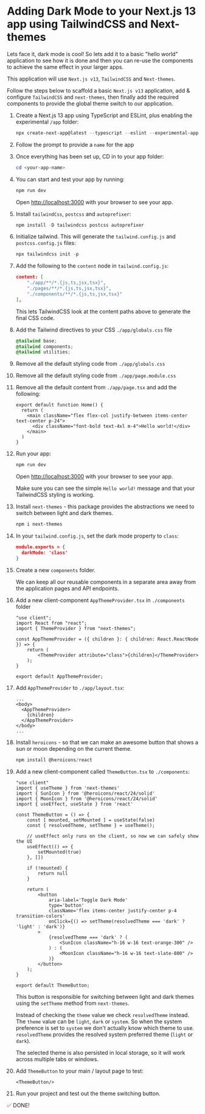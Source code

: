 # Adding Dark Mode to your Next.js 13 app using TailwindCSS and Next-themes

Lets face it, dark mode is cool! So lets add it to a basic "hello world" application to see how it is done and then you can re-use the components to achieve the same effect in your larger apps.

This application will use `Next.js v13`, `TailwindCSS` and `Next-themes`.

Follow the steps below to scaffold a basic `Next.js v13` application, add & configure `TailwindCSS` and `next-themes`, then finally add the required components to provide the global theme switch to our application.

1. Create a Next.js 13 app using TypeScript and ESLint, plus enabling the experimental `/app` folder:

    ```ps1
    npx create-next-app@latest --typescript --eslint --experimental-app --use-npm
    ```

2. Follow the prompt to provide a `name` for the app
3. Once everything has been set up, CD in to your app folder:

    ```ps1
    cd <your-app-name>
    ```

4. You can start and test your app by running:

    ```ps1
    npm run dev
    ```

    Open [http://localhost:3000](http://localhost:3000) with your browser to see your app.

5. Install `tailwindCss`, `postcss` and `autoprefixer`:

    ```ps1
    npm install -D tailwindcss postcss autoprefixer
    ```

6. Initialize tailwind. This will generate the `tailwind.config.js` and `postcss.config.js` files:

    ```ps1
    npx tailwindcss init -p
    ```

7. Add the following to the `content` node in `tailwind.config.js`:

    ```json
    content: [
        "./app/**/*.{js,ts,jsx,tsx}",
        "./pages/**/*.{js,ts,jsx,tsx}",
        "./components/**/*.{js,ts,jsx,tsx}"
    ],
    ```

    This lets TailwindCSS look at the content paths above to generate the final CSS code.

8. Add the Tailwind directives to your CSS `./app/globals.css` file

    ```css
    @tailwind base;
    @tailwind components;
    @tailwind utilities;
    ```

9. Remove all the default styling code from `./app/globals.css`
10. Remove all the default styling code from `./app/page.module.css`
11. Remove all the default content from `./app/page.tsx` and add the following:

    ```tsx
    export default function Home() {
      return (
        <main className="flex flex-col justify-between items-center text-center p-24">
          <div className="font-bold text-4xl m-4">Hello world!</div>
        </main>
      )
    }
    ```

12. Run your app:

    ```ps1
    npm run dev
    ```

    Open [http://localhost:3000](http://localhost:3000) with your browser to see your app.

    Make sure you can see the simple `Hello world!` message and that your TailwindCSS styling is working.

13. Install `next-themes` - this package provides the abstractions we need to switch between light and dark themes.

    ```ps1
    npm i next-themes
    ```

14. In your `tailwind.config.js`, set the dark mode property to `class`:

    ```json
    module.exports = {
      darkMode: 'class'
    }
    ```

15. Create a new `components` folder.

    We can keep all our reusable components in a separate area away from the application pages and API endpoints.

16. Add a new client-component `AppThemeProvider.tsx` in `./components` folder

    ```tsx
    "use client";
    import React from "react";
    import { ThemeProvider } from "next-themes";

    const AppThemeProvider = ({ children }: { children: React.ReactNode }) => {
        return (
            <ThemeProvider attribute="class">{children}</ThemeProvider>
        );
    }

    export default AppThemeProvider;
    ```

17. Add `AppThemeProvider` to `./app/layout.tsx`:

    ```tsx
    ...
    <body>
      <AppThemeProvider>
        {children}
      </AppThemeProvider>
    </body>
    ...
    ```

18. Install `heroicons` - so that we can make an awesome button that shows a sun or moon depending on the current theme.

    ```ps1
    npm install @heroicons/react
    ```

19. Add a new client-component called `ThemeButton.tsx` to `./components`:

    ```tsx
    "use client"
    import { useTheme } from 'next-themes'
    import { SunIcon } from '@heroicons/react/24/solid'
    import { MoonIcon } from '@heroicons/react/24/solid'
    import { useEffect, useState } from 'react'

    const ThemeButton = () => {
        const [ mounted, setMounted ] = useState(false)
        const { resolvedTheme, setTheme } = useTheme();

        // useEffect only runs on the client, so now we can safely show the UI
        useEffect(() => {
            setMounted(true)
        }, [])

        if (!mounted) {
            return null
        }

        return (
            <button
                aria-label='Toggle Dark Mode'
                type='button'
                className='flex items-center justify-center p-4 transition-colors'
                onClick={() => setTheme(resolvedTheme === 'dark' ? 'light' : 'dark')}
            >
                {resolvedTheme === 'dark' ? (
                    <SunIcon className="h-16 w-16 text-orange-300" />
                ) : (
                    <MoonIcon className="h-16 w-16 text-slate-800" />
                )}
            </button>
        );
    }

    export default ThemeButton;
    ```

    This button is responsible for switching between light and dark themes using the `setTheme` method from `next-themes`.

    Instead of checking the `theme` value we check `resolvedTheme` instead. The `theme` value can be `light`, `dark` or `system`. So when the system preference is set to `system` we don't actually know which theme to use. `resolvedTheme` provides the resolved system preferred theme (`light` or `dark`).

    The selected theme is also persisted in local storage, so it will work across multiple tabs or windows.

20. Add `ThemeButton` to your main / layout page to test:

    ```tsx
    <ThemeButton/>
    ```

21. Run your project and test out the theme switching button.

✅ DONE!
